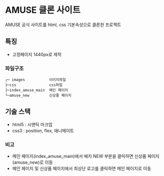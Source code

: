 # AMUSE 클론 사이트
AMUSE 공식 사이트를 html, css 기본속성으로 클론한 프로젝트
## 특징
- 고정페이지 1440px로 제작
### 파일구조
```
┌─ images           이미지파일
├─css               css파일
├─index_amuse_main  메인 페이지
└─amuse_new         신상품 페이지
```
## 기술 스택
- html5 : 시맨틱 마크업
- css3 : position, flex, 애니메이트
### 비고
- 메인 페이지(index_amuse_main)에서 배지 NEW 부분을 클릭하면 신상품 페이지(amuse_new)로 이동
- 메인 페이지 및 신상품 페이지에서 최상단 로고를 클릭하면 메인 페이지로 이동